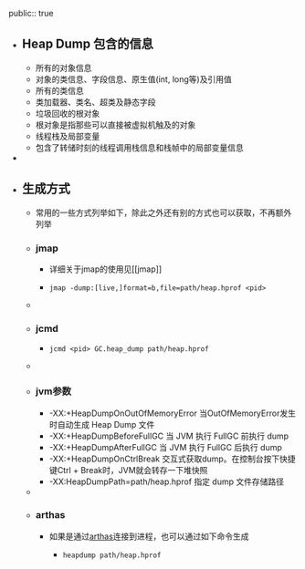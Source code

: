 public:: true

- ## Heap Dump 包含的信息
	- 所有的对象信息
	- 对象的类信息、字段信息、原生值(int, long等)及引用值
	- 所有的类信息
	- 类加载器、类名、超类及静态字段
	- 垃圾回收的根对象
	- 根对象是指那些可以直接被虚拟机触及的对象
	- 线程栈及局部变量
	- 包含了转储时刻的线程调用栈信息和栈帧中的局部变量信息
-
- ## 生成方式
	- 常用的一些方式列举如下，除此之外还有别的方式也可以获取，不再额外列举
	- ### jmap
		- 详细关于jmap的使用见[[jmap]]
		- ```shell
		  jmap -dump:[live,]format=b,file=path/heap.hprof <pid>
		  ```
	-
	- ### jcmd
		- ```shell
		  jcmd <pid> GC.heap_dump path/heap.hprof
		  ```
	-
	- ### jvm参数
		- -XX:+HeapDumpOnOutOfMemoryError 当OutOfMemoryError发生时自动生成 Heap Dump 文件
		- -XX:+HeapDumpBeforeFullGC 当 JVM 执行 FullGC 前执行 dump
		- -XX:+HeapDumpAfterFullGC 当 JVM 执行 FullGC 后执行 dump
		- -XX:+HeapDumpOnCtrlBreak 交互式获取dump。在控制台按下快捷键Ctrl + Break时，JVM就会转存一下堆快照
		- -XX:HeapDumpPath=path/heap.hprof 指定 dump 文件存储路径
	-
	- ### arthas
		- 如果是通过[arthas](https://arthas.aliyun.com/doc/heapdump.html)连接到进程，也可以通过如下命令生成
			- ```shell
			  heapdump path/heap.hprof
			  ```